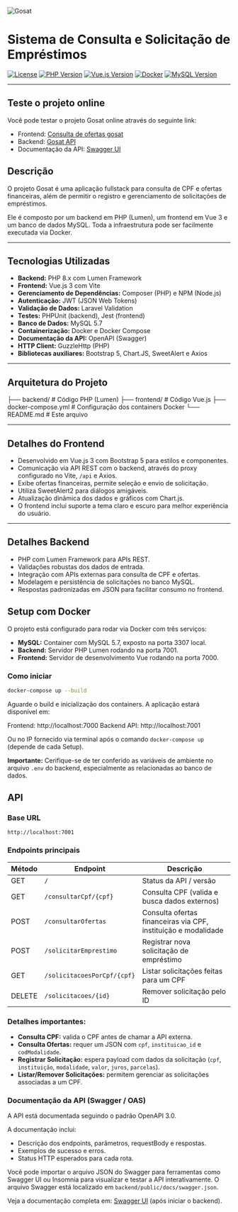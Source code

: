![Gosat](https://www.gosat.org/wp-content/webp-express/webp-images/doc-root/wp-content/uploads/2024/09/gosat_marca_toposite.png.webp)


# Sistema de Consulta e Solicitação de Empréstimos
[![License](https://img.shields.io/badge/license-MIT-blue.svg)](https://opensource.org/license/mit/) [![PHP Version](https://img.shields.io/badge/php-8.x-blue.svg)](https://www.php.net/) [![Vue.js Version](https://img.shields.io/badge/vue-3.x-blue.svg)](https://vuejs.org/) [![Docker](https://img.shields.io/badge/docker-enabled-blue.svg)](https://www.docker.com/) [![MySQL Version](https://img.shields.io/badge/mysql-5.7-blue.svg)](https://www.mysql.com/)

---

## Teste o projeto online

Você pode testar o projeto Gosat online através do seguinte link: 
- Frontend: [Consulta de ofertas gosat](http://192.109.11.77:7000/)
- Backend: [Gosat API](http://192.109.11.77:7001/)
- Documentação da API: [Swagger UI](http://192.109.11.77:7001/docs)

## Descrição

O projeto Gosat é uma aplicação fullstack para consulta de CPF e ofertas financeiras, além de permitir o registro e gerenciamento de solicitações de empréstimos.

Ele é composto por um backend em PHP (Lumen), um frontend em Vue 3 e um banco de dados MySQL. Toda a infraestrutura pode ser facilmente executada via Docker.

---

## Tecnologias Utilizadas

- **Backend:** PHP 8.x com Lumen Framework
- **Frontend:** Vue.js 3 com Vite
- **Gerenciamento de Dependências:** Composer (PHP) e NPM (Node.js)
- **Autenticação:** JWT (JSON Web Tokens)
- **Validação de Dados:** Laravel Validation
- **Testes:** PHPUnit (backend), Jest (frontend)
- **Banco de Dados:** MySQL 5.7
- **Containerização:** Docker e Docker Compose
- **Documentação da API:** OpenAPI (Swagger)
- **HTTP Client:** GuzzleHttp (PHP)
- **Bibliotecas auxiliares:** Bootstrap 5, Chart.JS, SweetAlert e Axios

---

## Arquitetura do Projeto

├── backend/ # Código PHP (Lumen)
├── frontend/ # Código Vue.js
├── docker-compose.yml # Configuração dos containers Docker
└── README.md # Este arquivo

---

## Detalhes do Frontend

- Desenvolvido em Vue.js 3 com Bootstrap 5 para estilos e componentes.
- Comunicação via API REST com o backend, através do proxy configurado no Vite, ``/api`` e Axios.
- Exibe ofertas financeiras, permite seleção e envio de solicitação.
- Utiliza SweetAlert2 para diálogos amigáveis.
- Atualização dinâmica dos dados e gráficos com Chart.js.
- O frontend inclui suporte a tema claro e escuro para melhor experiência do usuário.

---

## Detalhes Backend

- PHP com Lumen Framework para APIs REST.
- Validações robustas dos dados de entrada.
- Integração com APIs externas para consulta de CPF e ofertas.
- Modelagem e persistência de solicitações no banco MySQL.
- Respostas padronizadas em JSON para facilitar consumo no frontend.

## Setup com Docker

O projeto está configurado para rodar via Docker com três serviços:

- **MySQL:** Container com MySQL 5.7, exposto na porta 3307 local.
- **Backend:** Servidor PHP Lumen rodando na porta 7001.
- **Frontend:** Servidor de desenvolvimento Vue rodando na porta 7000.

### Como iniciar

```bash
docker-compose up --build
```

Aguarde o build e inicialização dos containers. A aplicação estará disponível em:

Frontend: http://localhost:7000
Backend API: http://localhost:7001

Ou no IP fornecido via terminal após o comando `docker-compose up` (depende de cada Setup).

**Importante:** Cerifique-se de ter conferido as variáveis de ambiente no arquivo `.env` do backend, especialmente as relacionadas ao banco de dados.

## API

### Base URL

``http://localhost:7001``

### Endpoints principais

| Método | Endpoint                      | Descrição                                                      |
| ------- | ----------------------------- | ---------------------------------------------------------------- |
| GET     | `/`                         | Status da API / versão                                          |
| GET     | `/consultarCpf/{cpf}`       | Consulta CPF (valida e busca dados externos)                     |
| POST    | `/consultarOfertas`         | Consulta ofertas financeiras via CPF, instituição e modalidade |
| POST    | `/solicitarEmprestimo`      | Registrar nova solicitação de empréstimo                      |
| GET     | `/solicitacoesPorCpf/{cpf}` | Listar solicitações feitas para um CPF                         |
| DELETE  | `/solicitacoes/{id}`        | Remover solicitação pelo ID                                    |

### Detalhes importantes:

- **Consulta CPF:** valida o CPF antes de chamar a API externa.
- **Consulta Ofertas:** requer um JSON com `cpf`, `instituicao_id` e `codModalidade`.
- **Registrar Solicitação:** espera payload com dados da solicitação (`cpf`, `instituição`, `modalidade`, `valor`, `juros`, `parcelas`).
- **Listar/Remover Solicitações:** permitem gerenciar as solicitações associadas a um CPF.

### Documentação da API (Swagger / OAS)

A API está documentada seguindo o padrão OpenAPI 3.0.

A documentação inclui:

- Descrição dos endpoints, parâmetros, requestBody e respostas.
- Exemplos de sucesso e erros.
- Status HTTP esperados para cada rota.

Você pode importar o arquivo JSON do Swagger para ferramentas como Swagger UI ou Insomnia para visualizar e testar a API interativamente. O arquivo Swagger está localizado em `backend/public/docs/swagger.json`.

Veja a documentação completa em: [Swagger UI](http://localhost:7001/docs) (após iniciar o backend).
